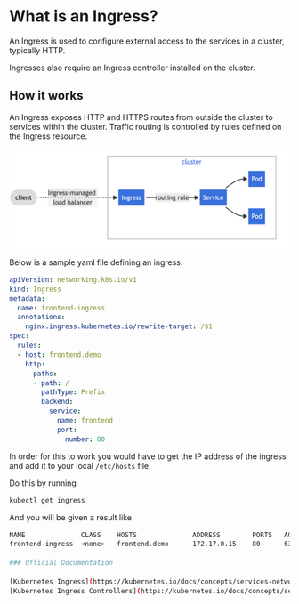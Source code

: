 # What is an Ingress?

An Ingress is used to configure external access to the services in a
cluster, typically HTTP.

Ingresses also require an Ingress controller installed on the cluster.

## How it works

An Ingress exposes HTTP and HTTPS routes from outside the cluster to services
within the cluster. Traffic routing is controlled by rules defined on the Ingress
resource.

![Ingress](../images/ingress.png)

Below is a sample yaml file defining an ingress.

```yaml
apiVersion: networking.k8s.io/v1
kind: Ingress
metadata:
  name: frontend-ingress
  annotations:
    nginx.ingress.kubernetes.io/rewrite-target: /$1
spec:
  rules:
  - host: frontend.demo
    http:
      paths:
      - path: /
        pathType: Prefix
        backend:
          service:
            name: frontend
            port:
              number: 80
```

In order for this to work you would have to get the IP address of the ingress and add it to
your local `/etc/hosts` file.

Do this by running

```bash
kubectl get ingress
```

And you will be given a result like

```bash
NAME              CLASS    HOSTS              ADDRESS        PORTS   AGE
frontend-ingress  <none>   frontend.demo      172.17.0.15    80      63s

### Official Documentation

[Kubernetes Ingress](https://kubernetes.io/docs/concepts/services-networking/ingress/)
[Kubernetes Ingress Controllers](https://kubernetes.io/docs/concepts/services-networking/ingress-controllers/)
